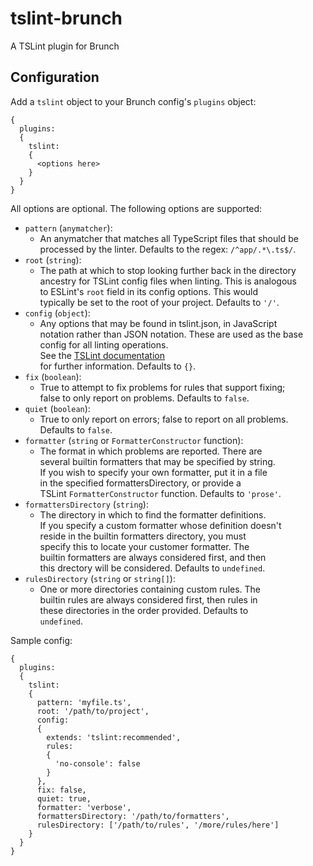 # tslint-brunch
A TSLint plugin for Brunch

## Configuration
Add a `tslint` object to your Brunch config's `plugins` object:
```
{
  plugins:
  {
    tslint:
    {
      <options here>
    }
  }
}
```

All options are optional.  The following options are supported:

* `pattern` (`anymatcher`):
  * An anymatcher that matches all TypeScript files that should be  
    processed by the linter.  Defaults to the regex: `/^app/.*\.ts$/`.
* `root` (`string`):
  * The path at which to stop looking further back in the directory  
    ancestry for TSLint config files when linting.  This is analogous  
    to ESLint's `root` field in its config options.  This would  
    typically be set to the root of your project.  Defaults to `'/'`.
* `config` (`object`):
  * Any options that may be found in tslint.json, in JavaScript  
    notation rather than JSON notation.  These are used as the base  
    config for all linting operations.  
    See the [TSLint documentation](https://palantir.github.io/tslint/usage/configuration/)  
    for further information.  Defaults to `{}`.
* `fix` (`boolean`):
  * True to attempt to fix problems for rules that support fixing;  
    false to only report on problems.  Defaults to `false`.
* `quiet` (`boolean`):
  * True to only report on errors; false to report on all problems.  
    Defaults to `false`.
* `formatter` (`string` or `FormatterConstructor` function):
  * The format in which problems are reported.  There are  
    several builtin formatters that may be specified by string.  
    If you wish to specify your own formatter, put it in a file  
    in the specified formattersDirectory, or provide a  
    TSLint `FormatterConstructor` function.  Defaults to `'prose'`.
* `formattersDirectory` (`string`):
  * The directory in which to find the formatter definitions.  
    If you specify a custom formatter whose definition doesn't  
    reside in the builtin formatters directory, you must  
    specify this to locate your customer formatter.  The  
    builtin formatters are always considered first, and then  
    this drectory will be considered.  Defaults to `undefined`.
* `rulesDirectory` (`string` or `string[]`):
  * One or more directories containing custom rules.  The  
    builtin rules are always considered first, then rules in  
    these directories in the order provided.  Defaults to  
    `undefined`.

Sample config:
```
{
  plugins:
  {
    tslint:
    {
      pattern: 'myfile.ts',
      root: '/path/to/project',
      config:
      {
        extends: 'tslint:recommended',
        rules:
        {
          'no-console': false
        }
      },
      fix: false,
      quiet: true,
      formatter: 'verbose',
      formattersDirectory: '/path/to/formatters',
      rulesDirectory: ['/path/to/rules', '/more/rules/here']
    }
  }
}
```
